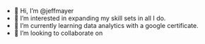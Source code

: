 - 👋 Hi, I’m @jeffmayer
- 👀 I’m interested in expanding my skill sets in all I do.
- 🌱 I’m currently learning data analytics with a google certificate.
- 💞️ I’m looking to collaborate on 


<!---
jeffmayer/jeffmayer is a ✨ special ✨ repository because its `README.md` (this file) appears on your GitHub profile.
You can click the Preview link to take a look at your changes.
--->
